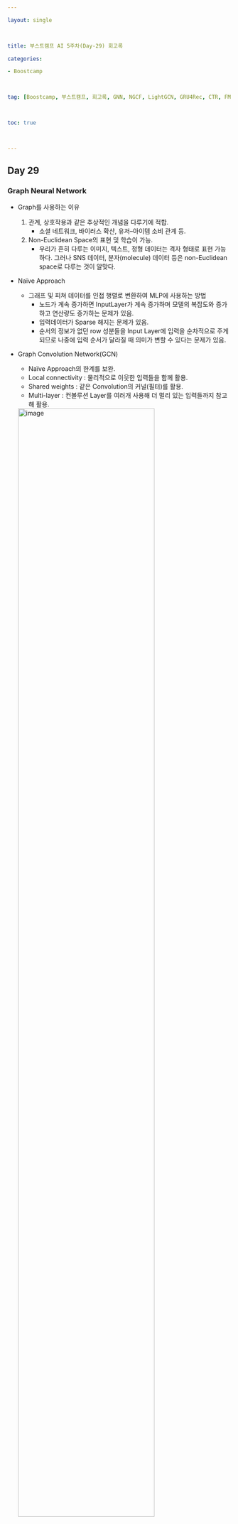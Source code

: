 ```yaml
---

layout: single

  

title: 부스트캠프 AI 5주차(Day-29) 회고록

categories:

- Boostcamp

  

tag: [Boostcamp, 부스트캠프, 회고록, GNN, NGCF, LightGCN, GRU4Rec, CTR, FM, FFM, GBM]

  

toc: true

  

---
```


## Day 29

### Graph Neural Network
  
+ Graph를 사용하는 이유
  1. 관계, 상호작용과 같은 추상적인 개념을 다루기에 적합.
     + 소셜 네트워크, 바이러스 확산, 유저–아이템 소비 관계 등.
  2. Non-Euclidean Space의 표현 및 학습이 가능.
     + 우리가 흔히 다루는 이미지, 텍스트, 정형 데이터는 격자 형태로 표현 가능하다. 그러나 SNS 데이터, 분자(molecule) 데이터 등은 non-Euclidean space로 다루는 것이 알맞다.

+ Naïve Approach
  + 그래프 및 피쳐 데이터를 인접 행렬로 변환하여 MLP에 사용하는 방법
    + 노드가 계속 증가하면 InputLayer가 계속 증가하며 모델의 복잡도와 증가하고 연산량도 증가하는 문제가 있음.
    + 입력데이터가 Sparse 해지는 문제가 있음.
    + 순서의 정보가 없던 row 성분들을 Input Layer에 입력을 순차적으로 주게 되므로 나중에 입력 순서가 달라질 때 의미가 변할 수 있다는 문제가 있음.

+ Graph Convolution Network(GCN)
  + Naïve Approach의 한계를 보완.
  + Local connectivity : 물리적으로 이웃한 입력들을 함께 활용.
  + Shared weights : 같은 Convolution의 커널(필터)를 활용.
  + Multi-layer : 컨볼루션 Layer를 여러개 사용해 더 멀리 있는 입력들까지 참고해 활용.


  <img width="80%" alt="image" src="https://user-images.githubusercontent.com/94548914/196107124-77bc7e01-2224-4bae-9802-a3883db397d0.png">

<br>

### Neural Graph Collaborative Filtering
  
+ 배경
  + 처음 GCN이 추천시스템을 풀기 좋은 모델이란 것을 제시함.
  + 신경망을 적용한 기존 CF 모델(ex. MF)는 유저벡터 아이템벡터를 임베딩한 후 내적해 표현한다 → 유저 아이템 상호작용을 "임베딩 단계"에서 접근하지 못함.
  + Latent factor 추출을 interaction function에만 의존하므로 "sub-optimal"한 임베딩을 사용함. (부정확한 추천의 원인이 될 수 있음, 최적이 아님)

+ High-order Connectivity

  + Collaborative Signal이 많아질수록 기존의 그래프로는 모든 상호작용을 표현하기엔 한계가 존재함.

      <img width="100%" alt="image" src="https://user-images.githubusercontent.com/94548914/196109798-ca43f217-86d9-4af8-a00b-9e4bcd87161d.png">
  
  + u<sub>1</sub>과 u<sub>2</sub>는 i<sub>2</sub>를 통해 상호작용한다. u<sub>2</sub>의 i<sub>4</sub> i<sub>5</sub> 가 u<sub>1</sub>에 전달된다. u<sub>3</sub>의 i<sub>4</sub>가 u<sub>1</sub>에 전달되고 u<sub>2</sub>의 i<sub>4</sub>도 u<sub>1</sub>에 전달되므로 i<sub>4</sub>가 추천될 확률이 더 높아진다.

  <br>

    <img width="100%" alt="image" src="https://user-images.githubusercontent.com/94548914/196139877-3dff8ea0-74ce-41bd-9568-86546917a02c.png">

+ MF는 임베딩 벡터로 바로 인터렉션을 구하는 반면 NGCF는 임베딩 레이어에서 임베딩벡터를 생성하고, 임베딩 전파 레이어(GNN)를 통해 전파시킨다.

+ 임베딩 레이어(Embedding Layer): 유저-아이템의 초기 임베딩 제공.
  + 기존의 MF, Neural CF 모델에서는 임베딩이 곧바로 interaction function에 입력됨 NGCF에서는 이 임베딩을 GNN 상에서 전파시켜 'refine'함.

+ 임베딩 전파 레이어(Embedding Propagation Layer): high-order connectivity 학습.

  + 유저-아이템의 collaborative signal을 담을 'message'를 구성하고 결합하는 단계.
    + Message Construction: 유저-아이템 간 affinity를 고려할 수 있도록 메시지를 구성. (weight sharing)

  <img width="100%" alt="Message Construction" src="https://user-images.githubusercontent.com/94548914/196141319-fc4572e2-0fc2-4811-9dc0-a7030285c9e6.png">

    + Message Aggregation: !의 이웃 노드로부터 전파된 message들을 결합하면 1-hop 전파를 통한 임베딩 완료.

  <img width="100%" alt="Message Aggregation" src="https://user-images.githubusercontent.com/94548914/196141328-ae8e615b-5d5c-4aeb-b9dc-d5ed185696fb.png">

    + Higher-order Propagation
      + l 개의 임베딩 전파 레이어를 쌓으면, 유저 노드는 l-차 이웃으로부터 전파된 메시지 이용 가능.

  <img width="100%" alt="Higher-order Propagation" src="https://user-images.githubusercontent.com/94548914/196141942-a687a0d1-d0b9-4439-9bff-3f2f7088470e.png">

  

+ 유저-아이템 선호도 예측 레이어(Prediction Layer): 서로 다른 전파 레이어에서 refine된 임베딩 concat.
  + L차 까지의 임베딩 벡터를 concatenate하여 최종 임베딩 벡터를 계산한 후, 유저-아이템 벡터를 내적하여 최종 선호도 예측값 계산.

  <img width="100%" alt="image" src="https://user-images.githubusercontent.com/94548914/196142321-0ff9cb72-865d-462b-ad0b-30a1a0344cbf.png">

+ 임베딩 전파 레이어가 많아질수록 모델의 추천 성능 향상.
  + 다만, 레이어가 너무 많이 쌓이면 overfitting 발생 가능.
  + 실험 결과, 대략 L = 3 ~ 4일 때 가장 좋은 성능을 보임.
+ MF 보다 더 빠르게 수렴하고 recall 도 높음
  + Model Capacity가 크고 임베딩 전파를 통해 representation power가 좋아졌기 때문
+ MF와 비교하여 유저-아이템이 임베딩 공간에서 더 명확하게 구분됨 (레이어가 많아질수록 명확해짐)

<br>

### LightGCN
  
<img width="80%" alt="GCN" src="https://user-images.githubusercontent.com/94548914/196143440-e0f3eb93-2aac-4055-b564-ce922420085e.png">
<img width="80%" alt="Light GCN" src="https://user-images.githubusercontent.com/94548914/196143448-57adf435-341c-49b4-85e0-76eee7fbdfc4.png">

+ 배경
  + Recommender System with GNN
  + GCN의 가장 핵심적인 부분만 사용하여, 더 정확하고 가벼운 추천 모델을 제시함.
  + Light Graph Convolution: 이웃 노드의 임베딩을 가중합 하는 것이 convolution의 전부, 학습 파라미터와 연산량이 감소.
  + Layer Combination: 레이어가 깊어질수록 강도가 약해질 것이라는 아이디어를 적용해 모델을 단순화 함.


+ LightGCN Propagation Rule (vs. NGCF)
<img width="80%" alt="image" src="https://user-images.githubusercontent.com/94548914/196144978-ef0df99b-fc2c-4024-b565-e10a6d225c3e.png">
  + feature transformation이나 nonlinear activation를 제거하고 가중합으로 GCN 적용.
  + 연결된 노드만 사용하였기 때문에 self-connection이 없음.
  + 학습 파라미터는 0번째 임베딩 레이어에서만 존재.


+ LightGCN Model Prediction (vs. NGCF)
<img width="80%" alt="LightGCN Model Prediction" src="https://user-images.githubusercontent.com/94548914/196144854-47cbdd30-3568-4a25-b148-8d3c21e9b87d.png">
  + k-층으로 된 레이어의 임베딩을 각각 α<sub>k</sub>배 하여 가중합으로 최종 임베딩 벡터 계산.
    + α<sub>k</sub>는 k-층임베딩벡터의가중치로,하이퍼파라미터혹은학습파라미터둘다가능.(논문에서는 (K+1)<sup>-1</sup> 사용)
    + 층이 늘어날수록 점점 들어드는 가중치. (층이 깊어질수록 임베딩의 시그널이 낮아질 것이라 가정)


+ 결과 및 요약
  + 학습을 통한 손실 함수와 추천 성능 모두 NGCF보다 뛰어남.
  + training loss가 낮으면서 추천 성능이 좋다는 것은 모델의 Generalization Power가 크다는 것



<br>
<br>
<br>

### GRU4Rec
<img width="707" alt="image" src="https://user-images.githubusercontent.com/94548914/196147274-ea9ba89e-61eb-404f-bc3a-369a64f3f91d.png">

+ 배경
  + Recommender System with RNN
  + Session based Recommender System
    + Session: 유저가 서비스를 이용하는 동안의 행동을 기록한 데이터
  + '지금' 고객이 원하는 상품을 추천하는 것을 목표로, 추천 시스템에 RNN을 적용한
  + Session이라는 시퀀스를 GRU 레이어에 입력하여 바로 다음에 올 확률이 가장 높은 아이템을 추천.


+ Input Layer
  + One-hot encoding된 session
  + (참고) 임베딩 레이어를 사용하지 않았을 때의 성능이 더 높음
+ GRU Layer
  + 시퀀스 상 모든 아이템들에 대한 맥락적 관계 학습
+ Output Layer
  + 다음에 골라질 아이템에 대한 선호도 스코어
+ 학습
  + Session Parallel Mini batches
    + 길이가 짧은 세션들이 단독 사용되어 idle 하지 않도록, 세션을 병렬적으로 구성하여 미니 배치 학습
  + Sampling on the output
    + 현실에서는 아이템의 수가 많기 때문에 모든 후보 아이템의 확률을 계산하기 어려움 따라서, 아이템을 negative sampling하여 subset만으로 loss를 계산함
    + 사용자가 상호작용을 하지 않은 아이템은 존재 자체를 몰랐거나 관심이 없는 것을 전제로 아이템의 인기가 높은데도 상호작용이 없었다면 사용자가 관심이 없는 아이템이라고 가정한다. → 인기에 기반한 Negative Sampling 제시.
+ 결과 및 요약
  + 특정 데이터셋에서 item-KNN 모델 대비 약 20% 높은 추천 성능 
  + GRU 레이어의 hidden unit이 클 때 더 좋은 추천 성능을 보임 (Cross Entropy Loss만 예외)

<br>
<br>
<br>

### Click-Through Rate Prediction
+ CTR 예측: 유저가 주어진 아이템을 클릭할 확률(probability)을 예측하는 문제
+ 예측해야 하는 y값은 클릭 여부, 즉 0 또는 1이므로 이진 분류(binary classification) 문제에 해당.
+ 모델에서 출력한 실수 값을 시그모이드(sigmoid) 함수에 통과시키면 (0, 1) 사이의 예측 CTR 값이 됨.
+ CTR 예측은 광고에서 주로 사용됨
+ 광고가 노출된 상황의 다양한 유저, 광고, 컨텍스트 피쳐를 모델의 입력 변수로 사용
+ 유저 ID가 존재하지 않는 데이터도 다른 유저 피쳐나 컨텍스트 피쳐를 사용하여 예측할 수 있음
+ 실제로 현업에서는 유저 ID를 피쳐로 사용하지 않는 경우가 많음
+ 다양한 CTR 모델들이 Logistic으로 부터 발전함
  
### Context-aware Recommendation
  + 배경
    + 행렬 분해(MF) 기법을 활용한 협업 필터링(CF)의 한계
    + 유저의 데모그래픽이나 아이템의 카테고리 및 태그 등 여러 특성(feature)들을 추천 시스템에 반영할 수 없음.
    + 상호작용 정보가 아직 부족할 경우, 즉 "cold start"에 대한 대처가 어려움.
  + 유저와 아이템 간 상호작용 정보 뿐만 아니라, 맥락(context)적 정보도 함께 반영하는 추천 시스템의 등장.
    + 유저와 아이템 간 상호작용 정보 뿐만 아니라, 맥락(context)적 정보도 함께 반영하는 추천 시스템 X를 통해 Y의 값을 추론하는 일반적인 예측 문제에 두루 사용 가능

<br>
<br>

### Factorization Machines (FM)
+ 배경
  + SVM과 Factorization Model의 장점을 결합한 FM을 처음 소개한 논문
  + CF 환경에서는 SVM보다 MF 계열의 모델이 더 높은 성능을 내왔으나 MF 모델은 특별한 환경 혹은 데이터에만 적용할 수 있었다.
    + X: (유저, 아이템) → Y: (rating)으로 이루어진 데이터에 대해서만 적용이 가능했다.
  + SVM과 MF의 장점을 결합할 수 없을까?
  + [D2L 17.9 Factorization Machines 리뷰 발표자료](https://www.notion.so/d2l-7f0dc6bafd3344f4855c48b761f71b2e#28d6493cf6a6460c968eb5238f417c12)

  <img width="100%" alt="image" src="https://user-images.githubusercontent.com/94548914/196205130-71bf6945-6f3d-4c02-b9d1-07d89f985a97.png">

  + Sparse한 데이터셋에서 예측하기.

  <img width="100%" alt="image" src="https://user-images.githubusercontent.com/94548914/196206226-9e7ffe01-15af-4dd9-9edd-7cb916dfdf66.png">

  + FM의 장점
    + 매우 sparse한 데이터에 대해서 높은 예측 성능을 보임
    + 선형 복잡도(O(#$))를 가지므로 수십 억 개의 학습 데이터에 대해서도 빠르게 학습함.
    + 여러 예측 문제(회귀/분류/랭킹)에 모두 활용 가능한 범용적인 지도 학습 모델.
    + 일반적인 실수 변수(real-value feature)를 모델의 입력(input)으로 사용함.



### Field-aware Factorization Machine (FFM)
  + 배경
    + FM의 변형된 모델인 FFM을 제안하여 더 높은 성능을 보인 논문.
    + CTR예측 데이터셋 즉 (Context aware Rec)에서 가장 활발하고 풀리고 있는 문제에 대해 높은 성늘을 보임.
    + Field-aware Factorization Machine (FFM)은 FM을 발전시킨 모델로서 PITF(3차원으로 MF를 확장시킨 모델) 모델에서 아이디어를 얻음.
    + 여러 개의 필드에 대해서 latent factor를 정의한 것이 FFM.
  + 특징
    + 입력 변수를 필드(field)로 나누어, 필드별로 서로 다른 latent factor를 가지도록 factorize함
      + 기존의 FM은 하나의 변수에 대해서 k개로 factorize했으나 FFM은 f개의 필드에 대해 각각 k개로 factorize함.
    + Field는 모델을 설계할 때 함께 정의되며, 같은 의미를 갖는 변수들의 집합으로 설정함
      + Field를 적절하게 직접 설계 해야함.
    + CTR 예측에 사용되는 피쳐는 매우 다양한데, 피쳐의 개수만큼 필드를 정의하여 사용할 수 있음

    <img width="100%" alt="image" src="https://user-images.githubusercontent.com/94548914/196214599-a12a1de0-cdb0-4e4e-a59a-d59819775ea3.png">

    + FFM의 필드 구성
      + Categorical Feature
      + Numerical Feature
        + dummy field
          + numeric feature 한 개당 하나의 필드에 할당하고 실수 값을 사용
        + discretize
          + numeric feature를 n개의 구간으로 나누어 이진 값을 사용하고, n개의 변수를 하나의 필드에 할당
    + 결론 및 요약
      + Sparse한 데이터에 대해 FM이나 FFM이 굉장히 효율적이다.
      + 데이터셋에 조금씩 다르고 표현력에 따라 다르지만 대체적으로 FM과 FFM이 더 좋은 성능을보임.
      + 데이터셋에 따라 FM이 FFM보다 좋았던 이유는 어떤 데이터셋은 필드를 사용해 명시적으로 구별하는게 별로 도움이 되지 않을 수 있기 때문이다.
      + FFM은 필드 개수만큼 parameter가 늘어나기 때문에 필드를 사용하는게 적절하지 않을때 오히려 오버피팅이나 언더피팅이나 생길 수 있다.

<br>

### Gradient Boosting Machine (GBM)
  + 배경
    + CTR 예측을 통해 개인화된(personalized) 추천 시스템을 만들 수 있는 또 다른 대표적인 모델
    + 다른 추천 모델(FM 계열 포함)보다 높은 성능을 보임
    + 예) 하쿠나 라이브 @ 하이퍼커넥트
      + 실시간 서비스의 데이터 특성상 다양한 환경에 따라 데이터의 특성이 자주 변하기 때문에 비교적 데이터 특성에 관계없이 Hyperparameter에 민감하지 않은(robust) 모델을 사용하고 싶었음.
      + ( FM, FFM, DeepFM 모델 ) < ( 기존에 사용하던 휴리스틱 모델 ) < ( GBM 계열 모델 )
  + Gradient descent을 사용하여 loss function이 줄어드는 방향(negative gradient)으로 week learner들을 반복적으로 결합함으로써 성능을 향상시키는 Boosting 알고리즘.

    <img width="100%" alt="image" src="https://user-images.githubusercontent.com/94548914/196215921-01cc3ada-a038-481f-921f-7c2136e16258.png">

  + 통계학적 관점에서, Gradient Boosting은 잔차(residual)를 적합(fitting)하는 것으로 이해할 수 있음.
    + 이전 단계의 weak learner까지의 residual을 계산하여, 이를 예측하는 다음 weak learner를 학습함.
    + 회귀 문제에서는 예측값으로 residual을 그대로 사용하고, 분류 문제에서는 log(odds) 값을 사용함.

    <img width="100%" alt="image" src="https://user-images.githubusercontent.com/94548914/196216289-a93d8716-f1c6-4081-a4de-29e432cb5b4b.png">

  + 장점
    + 대체로 random forest보다 나은 성능을 보임
  + 단점
    + 느린 학습 속도
    + 과적합 문제 (prediction shift)
  + XGBoost
    + Extreme gradient boosting의 약자로, 병렬처리 및 근사 알고리즘을 통해 학습 속도를 개선한 라이브러리
  + LightGBM
    + Microsoft에서 제안한, 병렬 처리 없이도 빠르게 Gradient Boosting을 학습할 수 있도록 하는 라이브러리
  + CatBoost
    + 범주형 변수에 효과적인 알고리즘 등을 구현하여 학습 속도를 개선하고 과적합을 방지하고자 한 라이브러리



<br>
<br>
<br>

## 의문점
- Collaborative의 정확한 느낌. Collaborative 환경? Collaborative 한 모델
  - 8강 퀴즈 중 아이템 정보를 사용하는 방법론을 고르라는 문제가 있엇는데 여기서 헤멘게 이 의문 떄문인거 같다.
- GBM에서 회귀 문제에서는 예측값으로 residual을 그대로 사용하고, 분류 문제에서는 log(odds) 값을 사용함
  - 분류 문제에서는 0과 1 사이로 예측하는걸 실수로 표현하기 애매해서 log(odds) 값을 사용.
   - odds가 이전에 정리하려고 했던 logit 부분의 연장되는 개념인듯하다.

<br>
<br>
<br>

## 피어세션

- Collaborative의 정확한 느낌. Collaborative 환경? Collaborative 한 모델
- FFM의 필드 구성 중 Numerical Feature에서 descritize란?
- GRU4Rec 중 Session Parallel Mini batches 부분이 잘 이해가 안됐다
- SVD에서 MF와 차이가 Sparse한 데이터가 적다는 것인데 이 부분이 잘 이해가 안됐다.